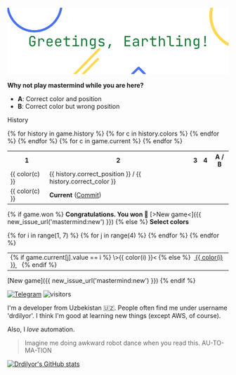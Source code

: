 ![Greatings, Earthling!](drdilyor.png)

**Why not play mastermind while you are here?**

- **A**: Correct color and position
- **B**: Correct color but wrong position

History
<table>
<tr>
<th>1</th>
<th>2</th>
<th>3</th>
<th>4</th>
<th>A / B</th>
</tr>
{% for history in game.history %}
<tr>
{% for c in history.colors %}
<td>{{ color(c) }}</td>
{% endfor %}
<td>{{ history.correct_position }} / {{ history.correct_color }}</td>
</tr>
{% endfor %}
<tr>
{% for c in game.current %}
<td>{{ color(c) }}</td>
{% endfor %}
<td><strong>Current</strong> (<a href="{{ new_issue_url('mastermind:commit') }}">Commit</a>)</td>
</tr>
</table>



{% if game.won %}
<strong>Congratulations. You won :tada:</strong>
[>New game<]({{ new_issue_url('mastermind:new') }})
{% else %}
<strong>Select colors</strong>
<table>
{% for i in range(1, 7) %}
<tr>
{% for j in range(4) %}
<td>
{% if game.current[j].value == i %}
\>{{ color(i) }}<
{% else %}
&nbsp;<a href="{{ select_url(j, i) }}">
{{ color(i) }}
</a>&nbsp;&nbsp;
{% endif %}
</td>
{% endfor %}
</tr>
{% endfor %}
</table>
[New game]({{ new_issue_url('mastermind:new') }})
{% endif %}


[![Telegram](https://badgen.net/badge/telegram/drdilyor/179cde?icon=telegram)](https://t.me/drdilyor)
![visitors](https://visitor-badge.glitch.me/badge?page_id=drdilyor)

I'm a developer from Uzbekistan 🇺🇿.  People often find me
under username 'drdilyor'.  I think I'm good at learning new things
(except AWS, of course).

Also, I *love* automation.

> Imagine me doing awkward robot dance when you read this. AU-TO-MA-TION

[![Drdilyor's GitHub stats](https://github-readme-stats.vercel.app/api?username=drdilyor&show_icons=1&&theme=vue&hide_title=1&hide_border=1&border_radius=0)](https://github.com/drdilyor)
